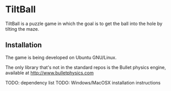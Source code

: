 TiltBall
========

TiltBall is a puzzle game in which the goal is to get the ball into
the hole by tilting the maze.

Installation
------------

The game is being developed on Ubuntu GNU/Linux.

The only library that's not in the standard repos is the Bullet
physics engine, available at http://www.bulletphysics.com

TODO: dependency list
TODO: Windows/MacOSX installation instructions
